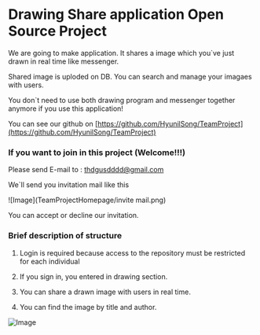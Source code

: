 # Drawing Share application Open Source Project

We are going to make application. It shares a image which you`ve just drawn in real time like messenger.

Shared image is uploded on DB. You can search and manage your imagaes with users.

You don`t need to use both drawing program and messenger together anymore if you use this application!

You can see our github on [https://github.com/HyunilSong/TeamProject](https://github.com/HyunilSong/TeamProject)

### If you want to join in this project (Welcome!!!)

Please send E-mail to : thdgusdddd@gmail.com

We`ll send you invitation mail like this

![Image](TeamProjectHomepage/invite mail.png)

You can accept or decline our invitation.

### Brief description of structure

1. Login is required because access to the repository must be restricted for each individual

2. If you sign in, you entered in drawing section.

3. You can share a drawn image with users in real time.

4. You can find the image by title and author.

![Image](TeamProjectHomepage/oss_idea.png)
